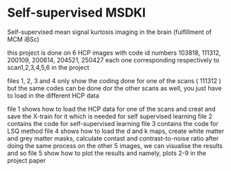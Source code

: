 # Self-supervised MSDKI
Self-supervised mean signal kurtosis imaging in the brain (fulfillment of MCM iBSc)

this project is done on 6 HCP images with code id numbers 103818, 111312, 200109, 200614, 204521, 250427 each one corresponding respectively to scan1,2,3,4,5,6 in the project

files 1, 2, 3 and 4 only show the coding done for one of the scans ( 111312 ) but the same codes can be done dor the other scans as well, you just have to load in the different HCP data

file 1 shows how to load the HCP data for one of the scans and creat and save the X-train for it which is needed for self supervised learning
file 2 contains the code for self-supervised learning
file 3 contains the code for LSQ method
file 4 shows how to load the d and k maps, create white matter and grey matter masks, calculate contast and contrast-to-noise ratio
after doing the same process on the other 5 images, we can visualise the results and so file 5 show how to plot the results and namely, plots 2-9 in the project paper

